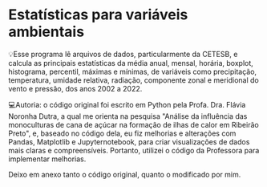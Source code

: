 # Estatísticas para variáveis ambientais

💡​Esse programa lê arquivos de dados, particularmente da CETESB, e calcula as principais estatísticas da média anual, mensal, horária, boxplot, histograma, percentil, máximas e mínimas, de variáveis como precipitação, temperatura, umidade relativa, radiação, componente zonal e meridional do vento e pressão, dos anos 2002 a 2022. 

💻Autoria: o código original foi escrito em Python pela Profa. Dra. Flávia Noronha Dutra, a qual me orienta na pesquisa "Análise da influência das monoculturas de cana de açúcar na formação de ilhas de calor em Ribeirão Preto", e, baseado no código dela, eu fiz melhorias e alterações com Pandas, Matplotlib e Jupyternotebook, para criar visualizações de dados mais claras e compreensíveis. Portanto, utilizei o código da Professora para implementar melhorias. 

Deixo em anexo tanto o código original, quanto o modificado por mim. 
